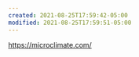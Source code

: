 ```yaml
---
created: 2021-08-25T17:59:42-05:00
modified: 2021-08-25T17:59:51-05:00
---
```


https://microclimate.com/
